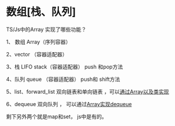 # 数组\[栈、队列]

TS/Js中的Array 实现了哪些功能？

1、 数组 Array（序列容器）

2、vector  （容器适配器）

3、栈 LIFO  stack（容器适配器） push 和pop方法

4、队列 queue （容器适配器） push和 shift方法

5、list、forward\_list 双向链表和单向链表 ，可以[通过Array以及类实现](array-shi-xian-lian-biao-shuang-xiang-dan-xiang.md)

6、dequeue 双向队列 ， 可以通过[Array实现dequeue](array-shi-xian-dequeue.md)



剩下另外两个就是map和set， js中是有的。
